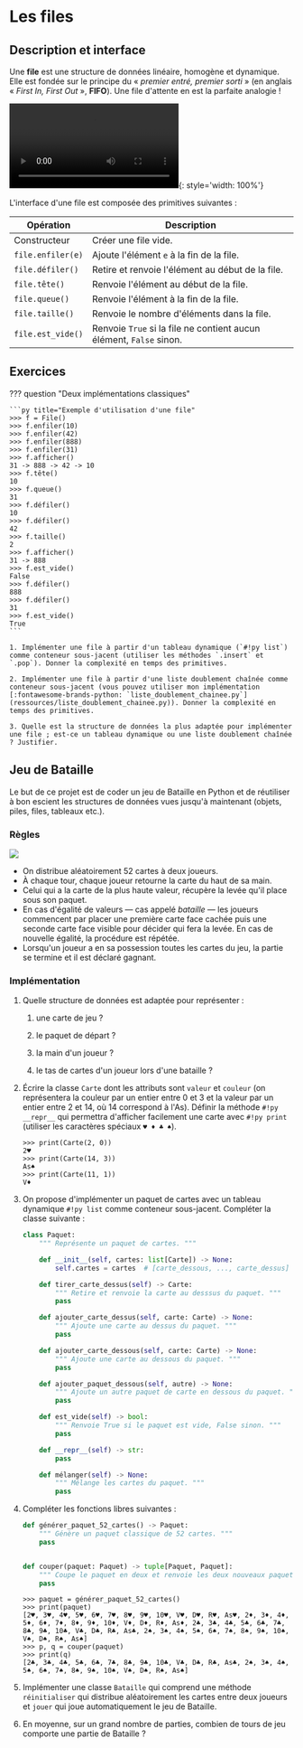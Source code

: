 # Les files

## Description et interface

Une **file** est une structure de données linéaire, homogène et dynamique. Elle est fondée sur le principe du « *premier entré, premier sorti* » (en anglais « *First In, First Out* », **FIFO**). Une file d'attente en est la parfaite analogie !

![type:video](./ressources/file.mp4){: style='width: 100%'}

L'interface d'une file est composée des primitives suivantes :

| Opération         | Description                                                         |
| ----------------- | ------------------------------------------------------------------- |
| Constructeur      | Créer une file vide.                                                |
| `file.enfiler(e)` | Ajoute l'élément `e` à la fin de la file.                          |
| `file.défiler()`  | Retire et renvoie l'élément au début de la file.   |
| `file.tête()`     | Renvoie l'élément au début de la file.           |
| `file.queue()`    | Renvoie l'élément à la fin de la file.           |
| `file.taille()`   | Renvoie le nombre d'éléments dans la file.                          |
| `file.est_vide()` | Renvoie `True` si la file ne contient aucun élément, `False` sinon. |

## Exercices

??? question "Deux implémentations classiques"

    ```py title="Exemple d'utilisation d'une file"
    >>> f = File()
    >>> f.enfiler(10)
    >>> f.enfiler(42)
    >>> f.enfiler(888)
    >>> f.enfiler(31)
    >>> f.afficher()
    31 -> 888 -> 42 -> 10
    >>> f.tête()
    10
    >>> f.queue()
    31
    >>> f.défiler()
    10
    >>> f.défiler()
    42
    >>> f.taille()
    2
    >>> f.afficher()
    31 -> 888
    >>> f.est_vide()
    False
    >>> f.défiler()
    888
    >>> f.défiler()
    31
    >>> f.est_vide()
    True
    ```

    1. Implémenter une file à partir d'un tableau dynamique (`#!py list`) comme conteneur sous-jacent (utiliser les méthodes `.insert` et `.pop`). Donner la complexité en temps des primitives.

    2. Implémenter une file à partir d'une liste doublement chaînée comme conteneur sous-jacent (vous pouvez utiliser mon implémentation [:fontawesome-brands-python: `liste_doublement_chainee.py`](ressources/liste_doublement_chainee.py)). Donner la complexité en temps des primitives.

    3. Quelle est la structure de données la plus adaptée pour implémenter une file ; est-ce un tableau dynamique ou une liste doublement chaînée ? Justifier.

<!-- 
## Exercices

* Implémenter une file statique à partir d'un tableau statique circulaire (à implémenter aussi).

* Implémentation d'une file avec deux piles. -->


## Jeu de Bataille

Le but de ce projet est de coder un jeu de Bataille en Python et de réutiliser à bon escient les structures de données vues jusqu'à maintenant (objets, piles, files, tableaux etc.).

### Règles

![](ressources/war.jpg)

* On distribue aléatoirement 52 cartes à deux joueurs.
* À chaque tour, chaque joueur retourne la carte du haut de sa main.
* Celui qui a la carte de la plus haute valeur, récupère la levée qu'il place sous son paquet.
* En cas d'égalité de valeurs — cas appelé *bataille* —  les joueurs commencent par placer une première carte face cachée puis une seconde carte face visible pour décider qui fera la levée. En cas de nouvelle égalité, la procédure est répétée.
* Lorsqu'un joueur a en sa possession toutes les cartes du jeu, la partie se termine et il est déclaré gagnant.

### Implémentation

1. Quelle structure de données est adaptée pour représenter :
   
    1. une carte de jeu ?

    2. le paquet de départ ?
   
    2. la main d'un joueur ?
   
    3. le tas de cartes d'un joueur lors d'une bataille ?

2. Écrire la classe `Carte` dont les attributs sont `valeur` et `couleur` (on représentera la couleur par un entier entre 0 et 3 et la valeur par un entier entre 2 et 14, où 14 correspond à l'As). Définir la méthode `#!py __repr__`  qui permettra d'afficher facilement une carte avec `#!py print` (utiliser les caractères spéciaux `♥ ♦️ ♣️ ♠️`).

    ```pycon title="Exemple d'utilisation de la classe Carte"
    >>> print(Carte(2, 0))
    2♥
    >>> print(Carte(14, 3))
    As♠️
    >>> print(Carte(11, 1))
    V♦️
    ```

3. On propose d'implémenter un paquet de cartes avec un tableau dynamique `#!py list` comme conteneur sous-jacent. Compléter la classe suivante :

    ```py title="Classe Paquet à compléter"
    class Paquet:
        """ Représente un paquet de cartes. """

        def __init__(self, cartes: list[Carte]) -> None:
            self.cartes = cartes  # [carte_dessous, ..., carte_dessus]

        def tirer_carte_dessus(self) -> Carte:
            """ Retire et renvoie la carte au desssus du paquet. """
            pass

        def ajouter_carte_dessus(self, carte: Carte) -> None:
            """ Ajoute une carte au dessus du paquet. """
            pass

        def ajouter_carte_dessous(self, carte: Carte) -> None:
            """ Ajoute une carte au dessous du paquet. """
            pass

        def ajouter_paquet_dessous(self, autre) -> None:
            """ Ajoute un autre paquet de carte en dessous du paquet. """
            pass

        def est_vide(self) -> bool:
            """ Renvoie True si le paquet est vide, False sinon. """
            pass

        def __repr__(self) -> str:
            pass

        def mélanger(self) -> None:
            """ Mélange les cartes du paquet. """
            pass
    ```


4. Compléter les fonctions libres suivantes :

    ```py title="Fonctions libres à compléter"
    def générer_paquet_52_cartes() -> Paquet:
        """ Génère un paquet classique de 52 cartes. """
        pass


    def couper(paquet: Paquet) -> tuple[Paquet, Paquet]:
        """ Coupe le paquet en deux et renvoie les deux nouveaux paquets. """
        pass

    ```

    ```pycon title="Exemple d'utilisation"
    >>> paquet = générer_paquet_52_cartes()
    >>> print(paquet)
    [2♥, 3♥, 4♥, 5♥, 6♥, 7♥, 8♥, 9♥, 10♥, V♥, D♥, R♥, As♥, 2♦️, 3♦️, 4♦️, 5♦️, 6♦️, 7♦️, 8♦️, 9♦️, 10♦️, V♦️, D♦️, R♦️, As♦️, 2♣️, 3♣️, 4♣️, 5♣️, 6♣️, 7♣️, 8♣️, 9♣️, 10♣️, V♣️, D♣️, R♣️, As♣️, 2♠️, 3♠️, 4♠️, 5♠️, 6♠️, 7♠️, 8♠️, 9♠️, 10♠️, V♠️, D♠️, R♠️, As♠️]
    >>> p, q = couper(paquet)
    >>> print(q)
    [2♣️, 3♣️, 4♣️, 5♣️, 6♣️, 7♣️, 8♣️, 9♣️, 10♣️, V♣️, D♣️, R♣️, As♣️, 2♠️, 3♠️, 4♠️, 5♠️, 6♠️, 7♠️, 8♠️, 9♠️, 10♠️, V♠️, D♠️, R♠️, As♠️]
    ```

5. Implémenter une classe `Bataille` qui comprend une méthode `réinitialiser` qui distribue aléatoirement les cartes entre deux joueurs et `jouer` qui joue automatiquement le jeu de Bataille.

6. En moyenne, sur un grand nombre de parties, combien de tours de jeu comporte une partie de Bataille ?